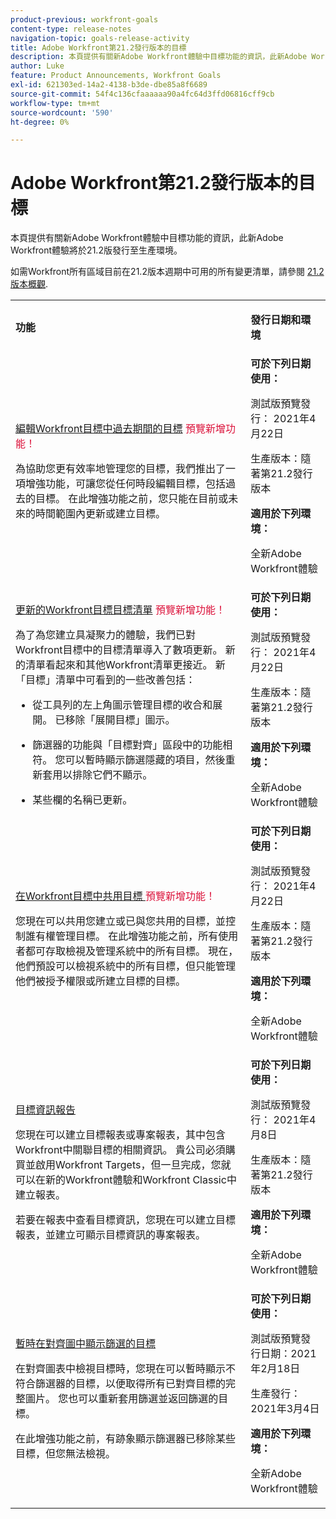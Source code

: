 ```yaml
---
product-previous: workfront-goals
content-type: release-notes
navigation-topic: goals-release-activity
title: Adobe Workfront第21.2發行版本的目標
description: 本頁提供有關新Adobe Workfront體驗中目標功能的資訊，此新Adobe Workfront體驗將於21.2版發行至生產環境。
author: Luke
feature: Product Announcements, Workfront Goals
exl-id: 621303ed-14a2-4138-b3de-dbe85a8f6689
source-git-commit: 54f4c136cfaaaaaa90a4fc64d3ffd06816cff9cb
workflow-type: tm+mt
source-wordcount: '590'
ht-degree: 0%

---
```


# Adobe Workfront第21.2發行版本的目標

本頁提供有關新Adobe Workfront體驗中目標功能的資訊，此新Adobe Workfront體驗將於21.2版發行至生產環境。

如需Workfront所有區域目前在21.2版本週期中可用的所有變更清單，請參閱 [21.2版本概觀](../../../../product-announcements/product-releases/21.2-release-activity/21-2-release-overview.md).

<table style="table-layout:auto"> 
 <col> 
 <col> 
 <tbody> 
  <tr> 
   <td> <p><strong>功能</strong> </p> </td> 
   <td> <p><strong>發行日期和環境</strong> </p> </td> 
  </tr> 
  <tr data-mc-conditions=""> 
   <td> <p><a href="../../../../product-announcements/product-releases/goals-release-activity/goals-21.2-release/goals-apr-19.md#top" class="MCXref xref" xrefformat="{para}">編輯Workfront目標中過去期間的目標</a> <span class="uitext" style="color: #dc143c;">預覽新增功能！</span></p> <p>為協助您更有效率地管理您的目標，我們推出了一項增強功能，可讓您從任何時段編輯目標，包括過去的目標。 在此增強功能之前，您只能在目前或未來的時間範圍內更新或建立目標。</p> </td> 
   <td><strong>可於下列日期使用：</strong> <p>測試版預覽發行： 2021年4月22日</p> <p>生產版本：隨著第21.2發行版本</p> <p><strong>適用於下列環境：</strong> </p> <p>全新Adobe Workfront體驗 </p> </td> 
  </tr> 
  <tr data-mc-conditions=""> 
   <td> <p><a href="../../../../product-announcements/product-releases/goals-release-activity/goals-21.2-release/goals-apr-19.md#an" class="MCXref xref" xrefformat="{para}">更新的Workfront目標目標清單</a> <span class="uitext" style="color: #dc143c;">預覽新增功能！</span></p> <p>為了為您建立具凝聚力的體驗，我們已對Workfront目標中的目標清單導入了數項更新。 新的清單看起來和其他Workfront清單更接近。 新「目標」清單中可看到的一些改善包括：</p> 
    <ul> 
     <li> <p>從工具列的左上角圖示管理目標的收合和展開。 已移除「展開目標」圖示。</p> </li> 
     <li> <p>篩選器的功能與「目標對齊」區段中的功能相符。 您可以暫時顯示篩選隱藏的項目，然後重新套用以排除它們不顯示。</p> </li> 
     <li> <p>某些欄的名稱已更新。</p> </li> 
    </ul> </td> 
   <td><strong>可於下列日期使用：</strong> <p>測試版預覽發行： 2021年4月22日</p> <p>生產版本：隨著第21.2發行版本</p> <p><strong>適用於下列環境：</strong> </p> <p>全新Adobe Workfront體驗 </p> </td> 
  </tr> 
  <tr data-mc-conditions=""> 
   <td> <p><a href="../../../../product-announcements/product-releases/goals-release-activity/goals-21.2-release/goals-apr-19.md#share" class="MCXref xref" xrefformat="{para}">在Workfront目標中共用目標 </a> <span class="uitext" style="color: #dc143c;">預覽新增功能！</span></p> <p>您現在可以共用您建立或已與您共用的目標，並控制誰有權管理目標。 在此增強功能之前，所有使用者都可存取檢視及管理系統中的所有目標。 現在，他們預設可以檢視系統中的所有目標，但只能管理他們被授予權限或所建立目標的目標。</p> </td> 
   <td><strong>可於下列日期使用：</strong> <p>測試版預覽發行： 2021年4月22日</p> <p>生產版本：隨著第21.2發行版本</p> <p><strong>適用於下列環境：</strong> </p> <p>全新Adobe Workfront體驗 </p> </td> 
  </tr> 
  <tr data-mc-conditions=""> 
   <td> <p><a href="../../../../product-announcements/product-releases/goals-release-activity/goals-21.2-release/goals-apr-5.md#top" class="MCXref xref" xrefformat="{para}">目標資訊報告</a> </p> <p>您現在可以建立目標報表或專案報表，其中包含Workfront中關聯目標的相關資訊。 貴公司必須購買並啟用Workfront Targets，但一旦完成，您就可以在新的Workfront體驗和Workfront Classic中建立報表。</p> <p>若要在報表中查看目標資訊，您現在可以建立目標報表，並建立可顯示目標資訊的專案報表。</p> </td> 
   <td><strong>可於下列日期使用：</strong> <p>測試版預覽發行： 2021年4月8日</p> <p>生產版本：隨著第21.2發行版本</p> <p><strong>適用於下列環境：</strong> </p> <p>全新Adobe Workfront體驗 </p> </td> 
  </tr> 
  <tr data-mc-conditions=""> 
   <td> <p><a href="../../../../product-announcements/product-releases/goals-release-activity/goals-21.2-release/goals-feb-15.md#top" class="MCXref xref" xrefformat="{para}">暫時在對齊圖中顯示篩選的目標</a> </p> <p>在對齊圖表中檢視目標時，您現在可以暫時顯示不符合篩選器的目標，以便取得所有已對齊目標的完整圖片。 您也可以重新套用篩選並返回篩選的目標。</p> <p>在此增強功能之前，有跡象顯示篩選器已移除某些目標，但您無法檢視。</p> </td> 
   <td><strong>可於下列日期使用：</strong> <p>測試版預覽發行日期：2021年2月18日</p> <p>生產發行： 2021年3月4日</p> <p><strong>適用於下列環境：</strong> </p> <p>全新Adobe Workfront體驗 </p> </td> 
  </tr> 
 </tbody> 
</table>
